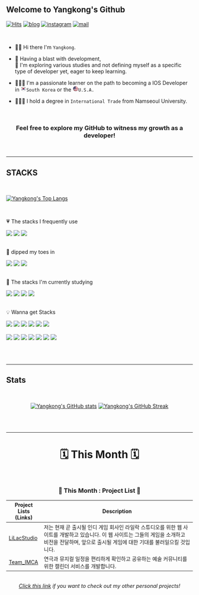 ## Welcome to Yangkong's Github

[![Hits](https://hits.seeyoufarm.com/api/count/incr/badge.svg?url=https%3A%2F%2Fgithub.com%2FDEV-Yangkong%2Fhit-counter&count_bg=%23F7DF76&title_bg=%23AAAAA&icon=github.svg&icon_color=%23FFFFFF&title=hits&edge_flat=false)](https://hits.seeyoufarm.com)
[![blog](https://img.shields.io/badge/Yangkong's_Blog-ffd166?style=flat&logo=tistory&logoColor=white)](https://dev-yangkong.tistory.com/)
[![instagram](https://img.shields.io/badge/Yangkong's_instagram-06d6a0?style=flat&logo=Instagram&logoColor=white)](https://www.instagram.com/hi._.yangkong/)
[![mail](https://img.shields.io/badge/dev.yangkong@gmail.com-118ab2?style=flat&logo=Gmail&logoColor=white)](mailto:dev.yangkong@gmail.com)

<br/>

- 👋🏻 Hi there I'm `Yangkong`.

- 📖 Having a blast with development,<br/>
  💖 I'm exploring various studies and not defining myself as a specific type of developer yet, eager to keep learning.

- 👩🏻‍💻 I'm a passionate learner on the path to becoming a IOS Developer in <img src="./01_img/south-korea.png" width=15px height=15px>`South Korea` or the <img src="./01_img/USA.png" width=15px height=15px>`U.S.A.`

- 👩🏻‍🎓 I hold a degree in `International Trade` from Namseoul University.

<br/>
<div align=center>
<h3> Feel free to explore my GitHub to witness my growth as a developer!</h3>
</div>
<br/>

---

## STACKS

<br/>

[![Yangkong's Top Langs](https://github-readme-stats.vercel.app/api/top-langs/?username=DEV-Yangkong&layout=donut&theme=solarized-light)](https://github.com/anuraghazra/github-readme-stats)

<br/>

💗 The stacks I frequently use

<div>
  <img src="https://img.shields.io/badge/HTML5-E34F26?style=for-the-badge&logo=HTML5&logoColor=white"> 
  <img src="https://img.shields.io/badge/CSS3-1572B6?style=for-the-badge&logo=CSS3&logoColor=white">
  <img src="https://img.shields.io/badge/javascript-F7DF1E?style=for-the-badge&logo=javascript&logoColor=black">
</div>

<br/>

💛 dipped my toes in

<div>
    <img src="https://img.shields.io/badge/react.js-61DAFB?style=for-the-badge&logo=react&logoColor=black">
    <img src="https://img.shields.io/badge/python-3776AB?style=for-the-badge&logo=python&logoColor=white">
    <img src="https://img.shields.io/badge/bootstrap-7952B3?style=for-the-badge&logo=bootstrap&logoColor=white">
</div>

<br/>

📖 The stacks I'm currently studying

<div>
  <img src="https://img.shields.io/badge/ios-000000?style=for-the-badge&logo=ios&logoColor=white">
  <img src="https://img.shields.io/badge/swift-F05138?style=for-the-badge&logo=swift&logoColor=white">
  <img src="https://img.shields.io/badge/Typescript-3178C6?style=for-the-badge&logo=Typescript&logoColor=white">
  <img src="https://img.shields.io/badge/Node.js-339933?style=for-the-badge&logo=Node.js&logoColor=white">
</div>

<br/>

💡 Wanna get Stacks

<div>
  <img src="https://img.shields.io/badge/django-092E20?style=for-the-badge&logo=django&logoColor=white">
  <img src="https://img.shields.io/badge/flutter-02569B?style=for-the-badge&logo=flutter&logoColor=white">
  <img src="https://img.shields.io/badge/ReactNative-61DAFB?style=for-the-badge&logo=react&logoColor=black">
  <img src="https://img.shields.io/badge/NestJs-E0234E?style=for-the-badge&logo=NestJs&logoColor=black">
  <img src="https://img.shields.io/badge/Next.Js-000000?style=for-the-badge&logo=Next.Js&logoColor=white">
  <img src="https://img.shields.io/badge/mysql-4479A1?style=for-the-badge&logo=mysql&logoColor=white">
  
</div>

<br>

<div>
  <img src="https://img.shields.io/badge/Flask-000000?style=for-the-badge&logo=Flask&logoColor=white">
  <img src="https://img.shields.io/badge/docker-232F3E?style=for-the-badge&logo=docker&logoColor=white">
  <img src="https://img.shields.io/badge/amazonaws-232F3E?style=for-the-badge&logo=amazonaws&logoColor=white">
  <img src="https://img.shields.io/badge/Angular-DD0031?style=for-the-badge&logo=Angular&logoColor=white">
  <img src="https://img.shields.io/badge/Vue.js-4FC08D?style=for-the-badge&logo=Vue.js&logoColor=white">
  <img src="https://img.shields.io/badge/jQuery-0769AD?style=for-the-badge&logo=jQuery&logoColor=white">
  <img src="https://img.shields.io/badge/Java-007396?style=flat-square&logo=coffeescript&logoColor=white">
</div>

<br/><br/>

---

## Stats

<br/>

<div align=center>
  
[![Yangkong's GitHub stats](https://github-readme-stats.vercel.app/api?username=DEV-Yangkong&theme=gruvbox_light&card_width=280&align=left)](https://github.com/anuraghazra/github-readme-stats)
[![Yangkong's GitHub Streak](https://streak-stats.demolab.com/?user=DEV-Yangkong&theme=gruvbox-light&card_width=380&align=right)](https://git.io/streak-stats)

</div>
<br/><br/>

---

<div align=center>

<h1>🗓️ This Month 🗓️</h1>

<br/>

### 🔗 This Month : Project List 🔗

<div align=center>

| Project Lists<br/>(Links)                              | Description                                                                                      |
| ------------------------------------------------------ | ------------------------------------------------------------------------------------------------ |
|[LiLacStudio](https://github.com/DEV-Yangkong/MyProjectArchive/tree/main/WebCreations/LiLacStudio)                                            | 저는 현재 곧 출시될 인디 게임 회사인 라일락 스튜디오를 위한 웹 사이트를 개발하고 있습니다. 이 웹 사이트는 그들의 게임을 소개하고 비전을 전달하며, 앞으로 출시될 게임에 대한 기대를 불러일으킬 것입니다. |
| [Team_IMCA](https://github.com/DEV-Yangkong/Team_IMCA) | 연극과 뮤지컬 일정을 편리하게 확인하고 공유하는 예술 커뮤니티를 위한 캘린더 서비스를 개발합니다. |

<br/>
<em><a href="https://github.com/DEV-Yangkong/MyProjectArchive">Click this link</a> if you want to check out my other personal projects!</em>
<br/>
</div>
